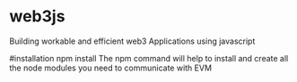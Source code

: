 # web3js
Building workable and efficient web3 Applications using javascript

#installation
npm install
The npm command will help to install and create all the node modules you need to communicate with EVM

